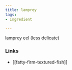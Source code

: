```yaml
---
title: lamprey
tags:
- ingredient

---
```

lamprey eel (less delicate)

### Links

* [[fatty-firm-textured-fish]]
